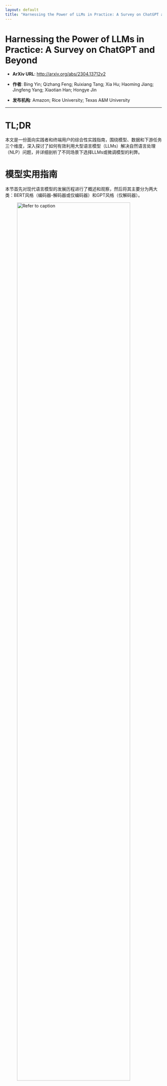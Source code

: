 ```yaml
---
layout: default
title: "Harnessing the Power of LLMs in Practice: A Survey on ChatGPT and Beyond"
---
```


# Harnessing the Power of LLMs in Practice: A Survey on ChatGPT and Beyond

- **ArXiv URL**: http://arxiv.org/abs/2304.13712v2

- **作者**: Bing Yin; Qizhang Feng; Ruixiang Tang; Xia Hu; Haoming Jiang; Jingfeng Yang; Xiaotian Han; Hongye Jin

- **发布机构**: Amazon; Rice University; Texas A&M University

---

# TL;DR
本文是一份面向实践者和终端用户的综合性实践指南，围绕模型、数据和下游任务三个维度，深入探讨了如何有效利用大型语言模型（LLMs）解决自然语言处理（NLP）问题，并详细剖析了不同场景下选择LLMs或微调模型的利弊。

# 模型实用指南
本节首先对现代语言模型的发展历程进行了概述和观察，然后将其主要分为两大类：BERT风格（编码器-解码器或仅编码器）和GPT风格（仅解码器）。

<img src="/images/2304.13712v2/page_2_Figure_1.jpg" alt="Refer to caption" style="width:85%; max-width:450px; margin:auto; display:block;">
图1. 现代LLMs的演化树。它追溯了近年来语言模型的发展，并突出了一些最知名的模型。同一分支上的模型关系更近。基于Transformer的模型以非灰色显示：蓝色分支为仅解码器模型，粉色分支为仅编码器模型，绿色分支为编码器-解码器模型。模型在时间轴上的垂直位置代表其发布日期。开源模型用实心方块表示，闭源模型用空心方块表示。右下角的堆叠条形图显示了来自不同公司和机构的模型数量。

从图1的演化树中，可以观察到以下趋势：
a) **仅解码器（Decoder-only）模型逐渐主导LLMs的发展**：早期，这类模型不及编码器-解码器或仅编码器模型流行。但自2021年GPT-3问世后，仅解码器模型迎来爆发式增长，而以BERT为代表的仅编码器模型则逐渐式微。

b) **OpenAI在LLM领域保持领先**：无论是过去还是现在，OpenAI在开发与GPT-3及GPT-4相媲美的模型方面始终处于领导地位，其他机构难以追赶。

c) **Meta对开源LLM贡献卓著**：Meta是商业公司中对开源社区最慷慨的贡献者之一，其开发的所有LLM均已开源。

d) **LLM呈现闭源趋势**：在2020年之前，大多数LLM是开源的。但自GPT-3之后，公司越来越倾向于闭源其模型（如PaLM, LaMDA, GPT-4），这增加了学术界进行模型训练研究的难度，基于API的研究可能成为主流。

e) **编码器-解码器模型仍有潜力**：尽管仅解码器模型因其灵活性和通用性看似更有前景，但编码器-解码器架构仍在被积极探索，且其中多数是开源的。

下表总结了这两类模型的特点和代表模型。


| | 特点 | 代表性LLMs |
| :--- | :--- | :--- |
| **编码器-解码器或仅编码器 (BERT风格)** | **训练** <br> **模型类型** <br> **预训练任务** | 掩码语言模型 (Masked Language Models) <br> 判别式 (Discriminative) <br> 预测被掩码的词 | ELMo, BERT, RoBERTa, DistilBERT, BioBERT, XLM, XLNet, ALBERT, ELECTRA, T5, GLM, XLM-E, ST-MoE, AlexaTM |
| **仅解码器 (GPT风格)** | **训练** <br> **模型类型** <br> **预训练任务** | 自回归语言模型 (Autoregressive Language Models) <br> 生成式 (Generative) <br> 预测下一个词 | GPT-3, OPT, PaLM, BLOOM, MT-NLG, GLaM, Gopher, Chinchilla, LaMDA, GPT-J, LLaMA, GPT-4, BloombergGPT |

<center>表1. 大型语言模型总结</center>

### BERT风格语言模型：编码器-解码器或仅编码器
这类模型的核心训练范式是掩码语言模型（Masked Language Model），即在输入句子中掩盖一部分词，然后让模型根据上下文预测这些被掩盖的词。这种方式使模型能深入理解词与词之间以及词与上下文之间的关系。这类模型，如BERT、RoBERTa和T5，在许多NLP任务（如情感分析、命名实体识别）上取得了SOTA（State-of-the-art）成果。

### GPT风格语言模型：仅解码器
这类模型通常是自回归语言模型（Autoregressive Language Models），其训练方式是根据前面的词序列来预测下一个词。研究发现，大幅扩展这类模型的规模能显著提升其在少样本（few-shot）甚至零样本（zero-shot）场景下的性能。以GPT-3为代表的模型通过提示（prompting）和上下文学习（in-context learning）展现了卓越的少样本/零样本能力。近期的突破是ChatGPT，它在GPT-3的基础上针对对话任务进行了优化，实现了更具交互性、连贯性和上下文感知能力的对话。

# 数据实用指南
数据在模型选择和性能中扮演着至关重要的角色，其影响贯穿预训练、微调和推理（inference）的全过程。

> **核心观点 1**
>
> (1) 在面临分布外数据（out-of-distribution, OOD），如对抗样本和领域偏移时，LLMs比微调模型具有更好的泛化能力。
>
> (2) 当标注数据有限时，LLMs是更优选择；当标注数据充足时，两者皆可，具体取决于任务需求。
>
> (3) 建议选择那些在与下游任务相似领域数据上进行过预训练的模型。

### 预训练数据
预训练数据的质量、数量和多样性是LLMs强大能力的基础，对模型性能有决定性影响。预训练数据通常包含书籍、文章、网站等海量文本，旨在为模型灌输丰富的词汇知识、语法、句法、语义以及常识。数据的多样性也至关重要，例如，PaLM和BLOOM因包含大量多语言数据而在多语言任务和机器翻译上表现出色；GPT-3.5因包含代码数据而在代码生成方面能力突出。因此，选择LLM时，应优先考虑其预训练数据与下游任务的相似性。

### 微调数据
根据可用标注数据的数量，可以分为三种场景：
*   **零标注数据 (Zero annotated data)**：在此情况下，直接使用LLMs的零样本能力是最佳选择。LLMs在零样本设置下通常优于传统的零样本方法，并且由于不更新模型参数，可以避免灾难性遗忘（catastrophic forgetting）。
*   **少量标注数据 (Few annotated data)**：LLMs的上下文学习（in-context learning）能力此时表现突出。通过在输入提示中加入少量示例，LLMs能够有效地泛化到新任务，其性能甚至能媲美经过微调的SOTA模型。相比之下，传统的少样本学习方法（如元学习）应用于小模型时，可能因模型规模和过拟合问题而表现不佳。
*   **充足标注数据 (Abundant annotated data)**：当有大量标注数据时，微调小模型和使用LLMs都是可行的。微调模型通常能很好地拟合数据，而LLM则可能在满足特定约束（如隐私保护）时更有优势。此时的选择需综合考虑性能、计算资源和部署限制。

总结而言，LLMs在数据可用性方面更具通用性，而微调模型在有充足标注数据时是一个可靠选项。

### 测试/用户数据
在实际部署中，测试数据与训练数据之间常存在分布差异，如领域偏移（domain shifts）、分布外变异（out-of-distribution variations）或对抗性样本（adversarial examples）。精调模型由于拟合了特定数据分布，在面对这些挑战时泛化能力较差。而LLMs因其未经过显式的拟合过程，表现出更强的鲁棒性。特别是经过人类反馈强化学习（Reinforcement Learning from Human Feedback, RLHF）训练的LLMs（如InstructGPT和ChatGPT），其泛化能力得到显著增强，在多数对抗性和OOD任务上表现优越。

# NLP 任务实用指南
本节详细探讨LLMs在各类NLP下游任务中的适用与不适用场景。下图提供了一个决策流程，可作为快速选择模型的参考。

<img src="/images/2304.13712v2/page_6_Figure_1.jpg" alt="Refer to caption" style="width:85%; max-width:600px; margin:auto; display:block;">
<center>图2. 决策流程图</center>

### 传统NLU任务
传统自然语言理解（Natural Language Understanding, NLU）任务包括文本分类、命名实体识别（NER）、文本蕴含等，通常作为更大型AI系统的中间步骤。

> **核心观点 2**
>
> 在传统NLU任务中，微调模型通常是更好的选择，但当需要强泛化能力时，LLMs可以提供帮助。

*   **不适用场景 (No use case)**：在大多数有充足、高质量标注数据且测试集分布内外差异不大的NLU基准（如GLUE, SuperGLUE）上，微调模型的性能通常优于LLMs。
    *   **文本分类**：在多数数据集上，LLMs略逊于微调模型。尤其在**毒性检测**任务上，差距非常大，LLMs表现不佳，而基于BERT的微调模型（如Perspective API）效果更好。
    *   **自然语言推断 (NLI)** 和 **问答 (QA)**：在多数数据集上，微调模型表现更优。
    *   **信息检索 (IR)**：LLMs尚未被广泛应用，因为难以将大量候选文本转换成其擅长的少样本/零样本格式。
    *   **底层中间任务 (NER、依存句法分析)**：根据现有评估，LLMs在这些任务上（如CoNLL03 NER）的性能远不及微调模型。

*   **适用场景 (Use case)**：当任务需要极强的泛化能力时，LLMs的优势凸显。
    *   **杂项文本分类**：对于主题多样、关系不明确、难以格式化的真实世界分类任务，LLMs表现更好。
    *   **对抗性NLI (ANLI)**：这是一个通过对抗性挖掘构建的困难数据集，LLMs在其上表现出优越的性能。
    *   这些例子都证明了LLMs在处理分布外数据和稀疏标注数据时的卓越泛化能力。

### 生成任务
自然语言生成（Natural Language Generation, NLG）任务主要分为两类：一是将输入文本转换为新的符号序列（如摘要、翻译），二是从零开始“开放式”生成文本（如写邮件、故事、代码）。

> **核心观点 3**
>
> 凭借强大的生成能力和创造力，LLMs在大多数生成任务中表现出优越性。

*   **适用场景 (Use case)**：
    *   **摘要任务**：尽管在ROUGE等自动评估指标上不占优，但在人工评估中，LLMs生成的摘要在忠实度、连贯性和相关性方面更受青睐。
    *   **机器翻译 (MT)**：LLMs在将低资源语言翻译成英语方面表现出色，这得益于其预训练数据中大量的英语语料。多语言预训练模型（如BLOOM）在更广泛的语言对上表现良好。
    *   **开放式生成**：LLMs在生成新闻文章、小说和代码方面能力非凡。例如，GPT-4能够解决相当一部分有难度的LeetCode编程问题。

*   **不适用场景 (No use case)**：在大多数高资源和极低资源的翻译任务中，专门微调的模型（如DeltaLM+Zcode）性能仍然最佳。

### 知识密集型任务
这类任务高度依赖背景知识、领域专业知识或世界常识，超越了简单的模式识别。

> **核心观点 4**
>
> (1) 由于储存了海量的真实世界知识，LLMs在知识密集型任务上表现出色。
>
> (2) 当任务所需的知识与模型学到的知识不匹配，或任务仅需上下文知识时，LLMs表现不佳，此时微调模型同样有效。

*   **适用场景 (Use case)**：
    *   **闭卷问答**：在需要模型记忆事实性知识的任务（如NaturalQuestions, TriviaQA）中，LLMs表现远超微调模型。
    *   **大规模多任务语言理解 (MMLU)**：这是一个涵盖57个学科、需要广泛知识的挑战性基准，新发布的GPT-4在此任务上取得了SOTA性能。
    *   **Big-bench中的部分任务**：在一些需要特定领域知识（如印度神话、元素周期表）的任务上，LLMs的性能甚至超越了人类平均水平。

*   **不适用场景 (No use case)**：
    *   **仅需上下文知识的任务**：如机器阅读理解（Machine Reading Comprehension, MRC），模型只需理解给定段落即可回答问题，小型的微调模型同样能胜任。
    *   **知识与模型储备相悖的任务**：当任务要求与模型已有的世界知识相悖或无关时（如Big-Bench中的“ASCII艺术数字识别”或“数学符号重定义”任务），LLMs表现很差，甚至不如随机猜测。
    *   **可使用检索增强的场景**：通过检索增强（retrieval augmentation），让模型可以访问外部知识库。在这种“开卷”模式下，小型的微调模型结合检索器，其性能可以超过不带检索的LLMs。

### 与规模化相关的能力
模型规模（如参数量、计算量）的扩展极大地增强了语言模型的能力。某些能力，如推理，随着模型规模的扩大，从几乎不可用状态演变为接近人类水平。

> **核心观点 5**
>
> (1) 随着模型规模的指数级增长，LLMs在算术推理和常识推理等方面的能力尤为突出。
>
> (2) 随着LLMs规模扩大，会涌现出一些意外的能力，如词语操纵和逻辑能力，这为应用带来惊喜。
>
> (3) 由于对LLMs能力如何随规模变化的理解有限，在许多情况下，性能并非随着规模的扩大而稳定提升。

*   **适用场景：推理**
    *   **算术推理/问题解决**：LLMs的算术推理能力随规模增长显著提升。在GSM8k等数据集上，作为通用模型，LLMs的性能已能与专用模型竞争，GPT-4更是超越了所有其他方法。配合思维链（Chain-of-Thought, CoT）提示，其计算能力还能进一步提升。
    *   **常识推理**：LLMs的常识推理能力同样随规模稳步增长，在StrategyQA等数据集上优于微调模型。在ARC-C（中小学科学问题）上，GPT-4的准确率已接近100%。

*   **适用场景：涌现能力 (Emergent Abilities)**
    涌现能力指那些在小模型上不存在，只有当模型规模超过某个阈值后才突然出现的能力。这些能力无法通过小模型的性能外推来预测。
    *   **词语操纵**：如颠倒词语拼写、词语排序和字母重组。
    *   **逻辑能力**：如逻辑推导、逻辑序列和逻辑网格谜题。
    *   其他：高级编码（如自动调试）、概念理解等。

*   **不适用场景及理解**
    *   **逆规模现象 (Inverse Scaling Phenomenon)**：在某些任务上，模型性能随规模增大反而下降。例如，在要求模型处理被重新定义的数学符号的任务（Redefine-math）中，LLMs表现很差。
    *   **U型现象 (U-shaped Phenomenon)**：在另一些任务上，性能随规模增大先下降后上升。例如，在评估模型是否会忽略事后信息的任务（Hindsight-neglect）中观察到此现象。
    *   这些现象的成因仍在探索中，可能与模型过度依赖先验知识、评估指标的粒度以及任务内在的复杂性有关。这提示我们在选择模型时，并非总是越大越好。

### 其他杂项任务
本节探讨之前未覆盖的其他任务，以更全面地理解LLMs的优劣。

> **核心观点 6**
>
> (1) 在与LLMs预训练目标和数据差异较大的任务中，微调模型或专用模型仍有其用武之地。
>
> (2) LLMs是出色的人类模仿者、数据标注员和生成器。它们还可用于NLP任务的质量评估，并带来可解释性等额外好处。

*   **不适用场景 (No use case)**：
    *   **回归任务**：LLMs在预测连续值的回归任务（如GLUE STS-B）上表现不佳，逊于微调的RoBERTa模型。这主要是因为其语言建模的预训练目标与回归任务的目标不匹配。
    *   **多模态任务**：LLMs主要在文本数据上训练，处理包含图像、音频、视频等多模态数据的任务能力有限。目前，BEiT、PaLI等微调的多模态模型在视觉问答（VQA）、图像描述等领域仍占主导地位。

*   **适用场景 (Use case)**：
    *   **模仿人类与对话**：以ChatGPT为代表的LLMs在模仿人类对话方面表现出色，能进行连贯、可靠、信息丰富的多轮交流。
    *   **数据标注与生成**：LLMs可作为高质量的标注员和数据增强的生成器，其生成的数据甚至被用来训练其他模型。
    *   **质量评估**：LLMs可作为NLG任务（如摘要、翻译）的评估器，其评估结果与人类判断的相关性很高，但可能存在偏爱LLM生成文本的偏见。
    *   **额外优势**：LLMs的某些能力带来了额外的好处，如思维链（CoT）推理过程为模型预测提供了实例级别的可解释性。

### 真实世界“任务”
真实世界的“任务”通常没有学术界那样明确的定义，用户输入可能充满噪声，任务类型多样且模糊。

> **核心观点 7**
>
> 与微调模型相比，LLMs更适合处理真实世界的场景。然而，如何有效评估模型在真实世界中的表现仍是一个开放问题。

真实世界场景的挑战主要来自：
*   **噪声/非结构化输入**：用户输入可能包含拼写错误、口语、混合语言。
*   **非标准化的任务**：用户请求通常不属于预定义的NLP任务类别，甚至一个请求包含多个任务。
*   **遵循复杂指令**：用户指令可能包含隐式意图，需要模型理解上下文并做出恰当回应。

LLMs因其在多样化数据上的训练，具备更强的开放域响应能力和对模糊、噪声输入的处理能力，因此比专门针对特定任务的微调模型更适合应对这些挑战。指令微调（instruction tuning）和人类对齐微调（human alignment tuning）等技术进一步增强了LLMs理解和遵循用户指令的能力。评估模型在真实世界中的有效性非常困难，主要依赖昂贵的人工评估，这也是一个重要的研究方向。

# 其他考量因素
尽管LLMs在各种下游任务中表现强大，但在实际应用中还需考虑其他因素，如效率、成本和延迟等。